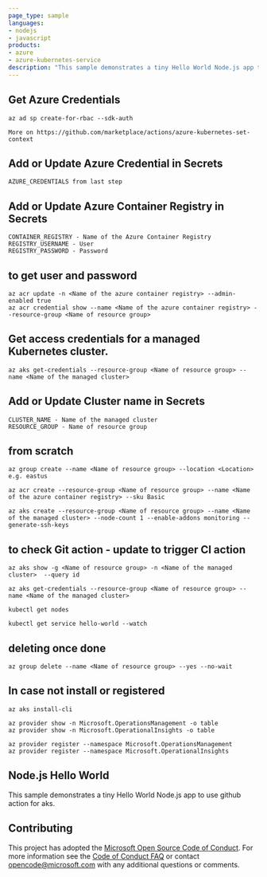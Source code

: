 ```yaml
---
page_type: sample
languages:
- nodejs
- javascript
products:
- azure
- azure-kubernetes-service
description: "This sample demonstrates a tiny Hello World Node.js app to use github action for aks."
---
```


## Get Azure Credentials

    az ad sp create-for-rbac --sdk-auth
    
    More on https://github.com/marketplace/actions/azure-kubernetes-set-context

## Add or Update Azure Credential in Secrets

    AZURE_CREDENTIALS from last step

## Add or Update Azure Container Registry in Secrets

    CONTAINER_REGISTRY - Name of the Azure Container Registry
    REGISTRY_USERNAME - User
    REGISTRY_PASSWORD - Password
    
## to get user and password

    az acr update -n <Name of the azure container registry> --admin-enabled true
    az acr credential show --name <Name of the azure container registry> --resource-group <Name of resource group>

## Get access credentials for a managed Kubernetes cluster.

    az aks get-credentials --resource-group <Name of resource group> --name <Name of the managed cluster>

## Add or Update Cluster name in Secrets

    CLUSTER_NAME - Name of the managed cluster
    RESOURCE_GROUP - Name of resource group

## from scratch 

    az group create --name <Name of resource group> --location <Location> e.g. eastus

    az acr create --resource-group <Name of resource group> --name <Name of the azure container registry> --sku Basic
    
    az aks create --resource-group <Name of resource group> --name <Name of the managed cluster> --node-count 1 --enable-addons monitoring --generate-ssh-keys


## to check Git action - update to trigger CI action 
    
    az aks show -g <Name of resource group> -n <Name of the managed cluster>  --query id

    az aks get-credentials --resource-group <Name of resource group> --name <Name of the managed cluster>

    kubectl get nodes

    kubectl get service hello-world --watch

## deleting once done

    az group delete --name <Name of resource group> --yes --no-wait

## In case not install or registered

    az aks install-cli

    az provider show -n Microsoft.OperationsManagement -o table
    az provider show -n Microsoft.OperationalInsights -o table

    az provider register --namespace Microsoft.OperationsManagement
    az provider register --namespace Microsoft.OperationalInsights


## Node.js Hello World

This sample demonstrates a tiny Hello World Node.js app to use github action for aks.

## Contributing

This project has adopted the [Microsoft Open Source Code of Conduct](https://opensource.microsoft.com/codeofconduct/). For more information see the [Code of Conduct FAQ](https://opensource.microsoft.com/codeofconduct/faq/) or contact [opencode@microsoft.com](mailto:opencode@microsoft.com) with any additional questions or comments.
